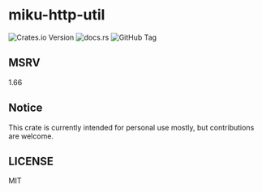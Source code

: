 # miku-http-util

![Crates.io Version](https://img.shields.io/crates/v/miku-http-util)
![docs.rs](https://img.shields.io/docsrs/miku-http-util)
![GitHub Tag](https://img.shields.io/github/v/tag/cxw620/miku-http-util)

## MSRV

1.66

## Notice

This crate is currently intended for personal use mostly, but contributions are welcome.

## LICENSE

MIT
